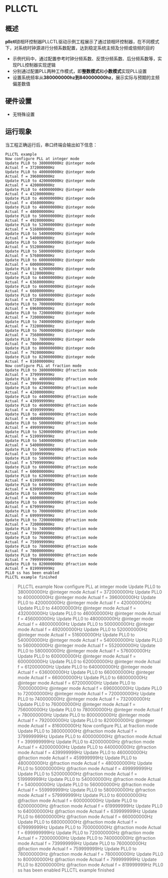 # PLLCTL

## 概述

**pllctl**锁相环控制器PLLCTL驱动示例工程展示了通过锁相环控制器，在不同模式下，对系统时钟源进行分频系数配置，达到稳定系统主频及分频或倍频的目的
- 示例代码中，通过配置参考时钟分频系数、反馈分频系数、后分频系数等，实现PLL控制器实现逻辑
- 分别通过配置PLL两种工作模式，即**整数模式**和**小数模式**实现PLL设置
- 设置系统频率从**380000000hz到840000000hz**，展示实际与预期的主频偏差数值

## 硬件设置

-  无特殊设置

## 运行现象

当工程正确运行后，串口终端会输出如下信息：
```console
PLLCTL example
Now configure PLL at integer mode
Update PLL0 to 380000000Hz @integer mode
Actual f = 372000000Hz
Update PLL0 to 400000000Hz @integer mode
Actual f = 396000000Hz
Update PLL0 to 420000000Hz @integer mode
Actual f = 420000000Hz
Update PLL0 to 440000000Hz @integer mode
Actual f = 432000000Hz
Update PLL0 to 460000000Hz @integer mode
Actual f = 456000000Hz
Update PLL0 to 480000000Hz @integer mode
Actual f = 480000000Hz
Update PLL0 to 500000000Hz @integer mode
Actual f = 492000000Hz
Update PLL0 to 520000000Hz @integer mode
Actual f = 516000000Hz
Update PLL0 to 540000000Hz @integer mode
Actual f = 540000000Hz
Update PLL0 to 560000000Hz @integer mode
Actual f = 552000000Hz
Update PLL0 to 580000000Hz @integer mode
Actual f = 576000000Hz
Update PLL0 to 600000000Hz @integer mode
Actual f = 600000000Hz
Update PLL0 to 620000000Hz @integer mode
Actual f = 612000000Hz
Update PLL0 to 640000000Hz @integer mode
Actual f = 636000000Hz
Update PLL0 to 660000000Hz @integer mode
Actual f = 660000000Hz
Update PLL0 to 680000000Hz @integer mode
Actual f = 672000000Hz
Update PLL0 to 700000000Hz @integer mode
Actual f = 696000000Hz
Update PLL0 to 720000000Hz @integer mode
Actual f = 720000000Hz
Update PLL0 to 740000000Hz @integer mode
Actual f = 732000000Hz
Update PLL0 to 760000000Hz @integer mode
Actual f = 756000000Hz
Update PLL0 to 780000000Hz @integer mode
Actual f = 780000000Hz
Update PLL0 to 800000000Hz @integer mode
Actual f = 792000000Hz
Update PLL0 to 820000000Hz @integer mode
Actual f = 816000000Hz
Now configure PLL at fraction mode
Update PLL0 to 380000000Hz @fraction mode
Actual f = 379999999Hz
Update PLL0 to 400000000Hz @fraction mode
Actual f = 399999999Hz
Update PLL0 to 420000000Hz @fraction mode
Actual f = 420000000Hz
Update PLL0 to 440000000Hz @fraction mode
Actual f = 439999999Hz
Update PLL0 to 460000000Hz @fraction mode
Actual f = 459999999Hz
Update PLL0 to 480000000Hz @fraction mode
Actual f = 480000000Hz
Update PLL0 to 500000000Hz @fraction mode
Actual f = 499999999Hz
Update PLL0 to 520000000Hz @fraction mode
Actual f = 519999999Hz
Update PLL0 to 540000000Hz @fraction mode
Actual f = 540000000Hz
Update PLL0 to 560000000Hz @fraction mode
Actual f = 559999999Hz
Update PLL0 to 580000000Hz @fraction mode
Actual f = 579999999Hz
Update PLL0 to 600000000Hz @fraction mode
Actual f = 600000000Hz
Update PLL0 to 620000000Hz @fraction mode
Actual f = 619999999Hz
Update PLL0 to 640000000Hz @fraction mode
Actual f = 639999999Hz
Update PLL0 to 660000000Hz @fraction mode
Actual f = 660000000Hz
Update PLL0 to 680000000Hz @fraction mode
Actual f = 679999999Hz
Update PLL0 to 700000000Hz @fraction mode
Actual f = 699999999Hz
Update PLL0 to 720000000Hz @fraction mode
Actual f = 720000000Hz
Update PLL0 to 740000000Hz @fraction mode
Actual f = 739999999Hz
Update PLL0 to 760000000Hz @fraction mode
Actual f = 759999999Hz
Update PLL0 to 780000000Hz @fraction mode
Actual f = 780000000Hz
Update PLL0 to 800000000Hz @fraction mode
Actual f = 799999999Hz
Update PLL0 to 820000000Hz @fraction mode
Actual f = 819999999Hz
PLL0 ss has been enabled
PLLCTL example finished
```
> PLLCTL example
> Now configure PLL at integer mode
> Update PLL0 to 380000000Hz @integer mode
> Actual f = 372000000Hz
> Update PLL0 to 400000000Hz @integer mode
> Actual f = 396000000Hz
> Update PLL0 to 420000000Hz @integer mode
> Actual f = 420000000Hz
> Update PLL0 to 440000000Hz @integer mode
> Actual f = 432000000Hz
> Update PLL0 to 460000000Hz @integer mode
> Actual f = 456000000Hz
> Update PLL0 to 480000000Hz @integer mode
> Actual f = 480000000Hz
> Update PLL0 to 500000000Hz @integer mode
> Actual f = 492000000Hz
> Update PLL0 to 520000000Hz @integer mode
> Actual f = 516000000Hz
> Update PLL0 to 540000000Hz @integer mode
> Actual f = 540000000Hz
> Update PLL0 to 560000000Hz @integer mode
> Actual f = 552000000Hz
> Update PLL0 to 580000000Hz @integer mode
> Actual f = 576000000Hz
> Update PLL0 to 600000000Hz @integer mode
> Actual f = 600000000Hz
> Update PLL0 to 620000000Hz @integer mode
> Actual f = 612000000Hz
> Update PLL0 to 640000000Hz @integer mode
> Actual f = 636000000Hz
> Update PLL0 to 660000000Hz @integer mode
> Actual f = 660000000Hz
> Update PLL0 to 680000000Hz @integer mode
> Actual f = 672000000Hz
> Update PLL0 to 700000000Hz @integer mode
> Actual f = 696000000Hz
> Update PLL0 to 720000000Hz @integer mode
> Actual f = 720000000Hz
> Update PLL0 to 740000000Hz @integer mode
> Actual f = 732000000Hz
> Update PLL0 to 760000000Hz @integer mode
> Actual f = 756000000Hz
> Update PLL0 to 780000000Hz @integer mode
> Actual f = 780000000Hz
> Update PLL0 to 800000000Hz @integer mode
> Actual f = 792000000Hz
> Update PLL0 to 820000000Hz @integer mode
> Actual f = 816000000Hz
> Now configure PLL at fraction mode
> Update PLL0 to 380000000Hz @fraction mode
> Actual f = 379999999Hz
> Update PLL0 to 400000000Hz @fraction mode
> Actual f = 399999999Hz
> Update PLL0 to 420000000Hz @fraction mode
> Actual f = 420000000Hz
> Update PLL0 to 440000000Hz @fraction mode
> Actual f = 439999999Hz
> Update PLL0 to 460000000Hz @fraction mode
> Actual f = 459999999Hz
> Update PLL0 to 480000000Hz @fraction mode
> Actual f = 480000000Hz
> Update PLL0 to 500000000Hz @fraction mode
> Actual f = 499999999Hz
> Update PLL0 to 520000000Hz @fraction mode
> Actual f = 519999999Hz
> Update PLL0 to 540000000Hz @fraction mode
> Actual f = 540000000Hz
> Update PLL0 to 560000000Hz @fraction mode
> Actual f = 559999999Hz
> Update PLL0 to 580000000Hz @fraction mode
> Actual f = 579999999Hz
> Update PLL0 to 600000000Hz @fraction mode
> Actual f = 600000000Hz
> Update PLL0 to 620000000Hz @fraction mode
> Actual f = 619999999Hz
> Update PLL0 to 640000000Hz @fraction mode
> Actual f = 639999999Hz
> Update PLL0 to 660000000Hz @fraction mode
> Actual f = 660000000Hz
> Update PLL0 to 680000000Hz @fraction mode
> Actual f = 679999999Hz
> Update PLL0 to 700000000Hz @fraction mode
> Actual f = 699999999Hz
> Update PLL0 to 720000000Hz @fraction mode
> Actual f = 720000000Hz
> Update PLL0 to 740000000Hz @fraction mode
> Actual f = 739999999Hz
> Update PLL0 to 760000000Hz @fraction mode
> Actual f = 759999999Hz
> Update PLL0 to 780000000Hz @fraction mode
> Actual f = 780000000Hz
> Update PLL0 to 800000000Hz @fraction mode
> Actual f = 799999999Hz
> Update PLL0 to 820000000Hz @fraction mode
> Actual f = 819999999Hz
> PLL0 ss has been enabled
> PLLCTL example finished
```

